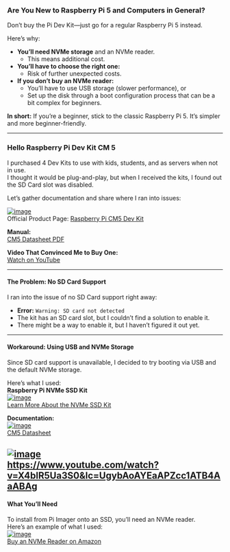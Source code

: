 

### **Are You New to Raspberry Pi 5 and Computers in General?**

Don’t buy the Pi Dev Kit—just go for a regular Raspberry Pi 5 instead.

Here’s why:

- **You’ll need NVMe storage** and an NVMe reader.  
  - This means additional cost.  
- **You’ll have to choose the right one:**  
  - Risk of further unexpected costs.  
- **If you don’t buy an NVMe reader:**  
  - You’ll have to use USB storage (slower performance), or  
  - Set up the disk through a boot configuration process that can be a bit complex for beginners.  

**In short:** If you’re a beginner, stick to the classic Raspberry Pi 5. It’s simpler and more beginner-friendly.

---

### **Hello Raspberry Pi Dev Kit CM 5**

I purchased 4 Dev Kits to use with kids, students, and as servers when not in use.  
I thought it would be plug-and-play, but when I received the kits, I found out the SD Card slot was disabled.  

Let’s gather documentation and share where I ran into issues:

[![image](https://github.com/user-attachments/assets/cf1da926-7616-4860-a202-d432cf385732)](https://www.raspberrypi.com/products/cm5-dev-kit/)  
Official Product Page: [Raspberry Pi CM5 Dev Kit](https://www.raspberrypi.com/products/cm5-dev-kit/)  

**Manual:**  
[CM5 Datasheet PDF](https://datasheets.raspberrypi.com/cm5/cm5-datasheet.pdf)  

**Video That Convinced Me to Buy One:**  
[Watch on YouTube](https://youtu.be/X4blR5Ua3S0)  

---

#### **The Problem: No SD Card Support**

I ran into the issue of no SD Card support right away:  

- **Error:** `Warning: SD card not detected`  
- The kit has an SD card slot, but I couldn’t find a solution to enable it.  
- There might be a way to enable it, but I haven’t figured it out yet.  

---

#### **Workaround: Using USB and NVMe Storage**

Since SD card support is unavailable, I decided to try booting via USB and the default NVMe storage.

Here’s what I used:  
**Raspberry Pi NVMe SSD Kit**  
[![image](https://github.com/user-attachments/assets/06b473e2-53cd-4711-92f7-0f49f526f842)](https://www.raspberrypi.com/products/ssd/)  
[Learn More About the NVMe SSD Kit](https://www.raspberrypi.com/products/ssd/)  

**Documentation:**  
[![image](https://github.com/user-attachments/assets/2dabd2b9-49a6-44c7-9896-c62ece604edb)](https://datasheets.raspberrypi.com/cm5/cm5-datasheet.pdf)  
[CM5 Datasheet](https://datasheets.raspberrypi.com/cm5/cm5-datasheet.pdf)  


[![image](https://github.com/user-attachments/assets/6abac494-3ebf-454f-a0be-78ae71dc0143)](https://www.youtube.com/watch?v=X4blR5Ua3S0&lc=UgybAoAYEaAPZcc1ATB4AaABAg)  
https://www.youtube.com/watch?v=X4blR5Ua3S0&lc=UgybAoAYEaAPZcc1ATB4AaABAg  
---

#### **What You’ll Need**

To install from Pi Imager onto an SSD, you’ll need an NVMe reader.  
Here’s an example of what I used:  
[![image](https://github.com/user-attachments/assets/cbb1fc00-6b7d-4557-92a9-05a62b45327b)](https://amzn.to/49QPcwA)  
[Buy an NVMe Reader on Amazon](https://amzn.to/49QPcwA)  
